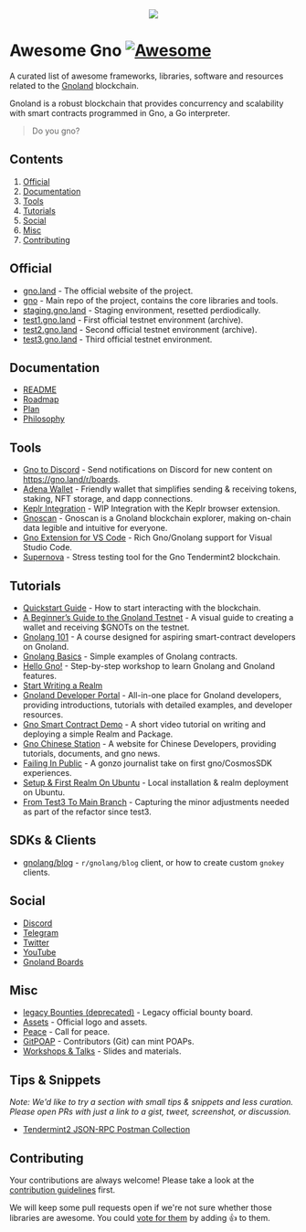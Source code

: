 <div align="center">
	<img src="./banner.png" />
</div>

# Awesome Gno [![Awesome](https://cdn.rawgit.com/sindresorhus/awesome/d7305f38d29fed78fa85652e3a63e154dd8e8829/media/badge.svg)](https://github.com/sindresorhus/awesome)

A curated list of awesome frameworks, libraries, software and resources related to the <a href='https://gno.land'>Gnoland</a> blockchain.

Gnoland is a robust blockchain that provides concurrency and scalability with smart contracts programmed in Gno, a Go interpreter.

> Do you gno?
 
## Contents

1. [Official](#official)
2. [Documentation](#documentation)
3. [Tools](#tools)
4. [Tutorials](#tutorials)
5. [Social](#social)
6. [Misc](#misc)
7. [Contributing](#contributing)

## Official

* [gno.land](https://gno.land/) - The official website of the project.
* [gno](https://github.com/gnolang/gno) - Main repo of the project, contains the core libraries and tools.
* [staging.gno.land](https://staging.gno.land/) - Staging environment, resetted perdiodically.
* [test1.gno.land](https://test1.gno.land/) - First official testnet environment (archive).
* [test2.gno.land](https://test2.gno.land/) - Second official testnet environment (archive).
* [test3.gno.land](https://test3.gno.land/) - Third official testnet environment.


## Documentation

* [README](https://github.com/gnolang/gno#readme)
* [Roadmap](https://github.com/gnolang/roadmap)
* [Plan](https://github.com/gnolang/gno/blob/master/PLAN.md)
* [Philosophy](https://github.com/gnolang/gno/blob/master/PHILOSOPHY.md)

## Tools

* [Gno to Discord](https://github.com/PoCInnovation/PoCLab) - Send notifications on Discord for new content on https://gno.land/r/boards.
* [Adena Wallet](https://adena.app/) - Friendly wallet that simplifies sending & receiving tokens, staking, NFT storage, and dapp connections.
* [Keplr Integration](https://github.com/gnolang/gno/pull/154) - WIP Integration with the Keplr browser extension.
* [Gnoscan](http://gnoscan.io/) - Gnoscan is a Gnoland blockchain explorer, making on-chain data legible and intuitive for everyone.
* [Gno Extension for VS Code](https://marketplace.visualstudio.com/items?itemName=harry-hov.gno) - Rich Gno/Gnolang support for Visual Studio Code.
* [Supernova](https://github.com/gnolang/supernova) - Stress testing tool for the Gno Tendermint2 blockchain.

## Tutorials

* [Quickstart Guide](https://test2.gno.land/r/boards:testboard/5) - How to start interacting with the blockchain.
* [A Beginner’s Guide to the Gnoland Testnet](https://medium.com/@onbloc/a-beginners-guide-to-the-gnoland-testnet-6fdc693a48f4) - A visual guide to creating a wallet and receiving $GNOTs on the testnet.
* [Gnolang 101](https://github.com/onbloc/gnolang-101) - A course designed for aspiring smart-contract developers on Gnoland.
* [Gnolang Basics](https://github.com/moul/gno-basics) - Simple examples of Gnolang contracts.
* [Hello Gno!](https://github.com/xplrz/gnoland-workshop) - Step-by-step workshop to learn Gnolang and Gnoland features.
* [Start Writing a Realm](https://docs.onbloc.xyz/tutorials/start-writing-a-realm)
* [Gnoland Developer Portal](https://github.com/onbloc/gnoland-tutorials) - All-in-one place for Gnoland developers, providing introductions, tutorials with detailed examples, and developer resources.
* [Gno Smart Contract Demo](https://www.youtube.com/watch?v=-BlnEXCs0eI) - A short video tutorial on writing and deploying a simple Realm and Package.
* [Gno Chinese Station](https://www.gnoland.cn) - A website for Chinese Developers, providing tutorials, documents, and gno news.
* [Failing In Public](https://proggr.hashnode.dev/gnoland-initial-experience-gonzo-take-on-failing-in-public) - A gonzo journalist take on first gno/CosmosSDK experiences.
* [Setup & First Realm On Ubuntu](https://proggr.hashnode.dev/gnoland-localnet-walkthrough-first-realm-on-ubuntu) - Local installation & realm deployment on Ubuntu.
* [From Test3 To Main Branch](https://proggr.hashnode.dev/gnoland-from-main-branch-refactor-from-test3-toy-registrar-realm) - Capturing the minor adjustments needed as part of the refactor since test3.

## SDKs & Clients

* [gnolang/blog](https://github.com/gnolang/blog) - `r/gnolang/blog` client, or how to create custom `gnokey` clients.

## Social

* [Discord](https://discord.gg/3YbdqVP8Tb)
* [Telegram](https://t.me/gnoland)
* [Twitter](https://twitter.com/_gnoland)
* [YouTube](https://www.youtube.com/@_gnoland)
* [Gnoland Boards](https://gno.land/r/boards)

## Misc

* [legacy Bounties (deprecated)](https://github.com/gnolang/bounties) - Legacy official bounty board.
* [Assets](https://github.com/gnolang/gno/tree/master/gnoland/assets) - Official logo and assets.
* [Peace](https://github.com/gnolang/gno/blob/master/gnoland/docs/peace.md) - Call for peace.
* [GitPOAP](https://www.gitpoap.io/gh/gnolang) - Contributors (Git) can mint POAPs.
* [Workshops & Talks](https://github.com/gnolang/workshops) - Slides and materials.

## Tips & Snippets

_Note: We'd like to try a section with small tips & snippets and less curation. Please open PRs with just a link to a gist, tweet, screenshot, or discussion._

* [Tendermint2 JSON-RPC Postman Collection](https://gist.github.com/zivkovicmilos/d7b98103f0611ac3b26202a29cee02c4)

## Contributing

Your contributions are always welcome! Please take a look at the [contribution guidelines](https://github.com/gnolang/awesome-gno/blob/master/CONTRIBUTING.md) first.

We will keep some pull requests open if we're not sure whether those libraries are awesome. You could [vote for them](https://github.com/gnolang/awesome-gno/pulls) by adding :+1: to them.
